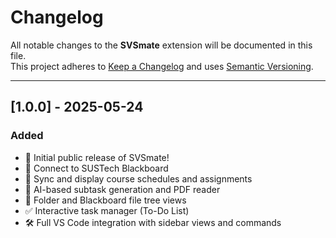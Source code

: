 # Changelog

All notable changes to the **SVSmate** extension will be documented in this file.  
This project adheres to [Keep a Changelog](https://keepachangelog.com/) and uses [Semantic Versioning](https://semver.org/).

---

## [1.0.0] - 2025-05-24

### Added
- 🎉 Initial public release of SVSmate!
- 🔗 Connect to SUSTech Blackboard
- 📅 Sync and display course schedules and assignments
- 🤖 AI-based subtask generation and PDF reader
- 📁 Folder and Blackboard file tree views
- ✅ Interactive task manager (To-Do List)
- 🛠️ Full VS Code integration with sidebar views and commands


